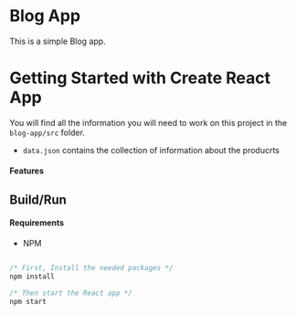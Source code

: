 <h1> Blog App</h1>

<!-- ## [Live Demo](https://react-shopping-cart-beta.vercel.app/) -->

This is a simple Blog app.

# Getting Started with Create React App

You will find all the information you will need to work on this project in the `blog-app/src` folder.
- `data.json` contains the collection of information about the producrts

#### Features



## Build/Run

#### Requirements

- NPM

```javascript

/* First, Install the needed packages */
npm install

/* Then start the React app */
npm start

```








































